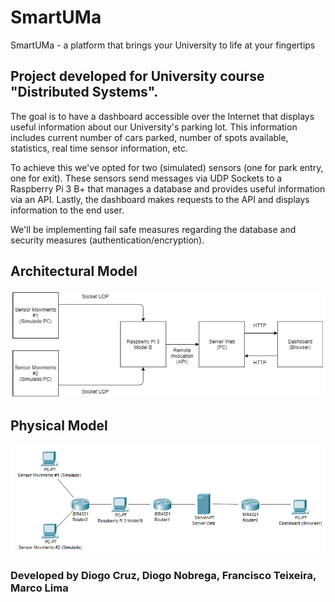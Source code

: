 # SmartUMa
SmartUMa - a platform that brings your University to life at your fingertips

## Project developed for University course "Distributed Systems".

The goal is to have a dashboard accessible over the Internet that displays useful information about our University's parking lot.
This information includes current number of cars parked, number of spots available, statistics, real time sensor information, etc.

To achieve this we've opted for two (simulated) sensors (one for park entry, one for exit).
These sensors send messages via UDP Sockets to a Raspberry Pi 3 B+ that manages a database and provides useful information via an API.
Lastly, the dashboard makes requests to the API and displays information to the end user.

We'll be implementing fail safe measures regarding the database and security measures (authentication/encryption).


## Architectural Model
![alt text](https://github.com/dcx2202/SmartUMa/blob/master/readme_images/modelo_arquitetural.png)


## Physical Model
![alt text](https://github.com/dcx2202/SmartUMa/blob/master/readme_images/modelo_fisico.png)


### Developed by Diogo Cruz, Diogo Nobrega, Francisco Teixeira, Marco Lima
